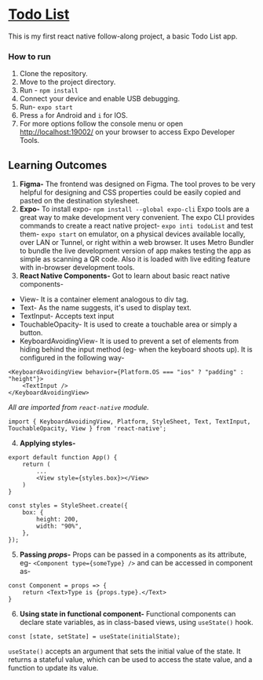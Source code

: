 # [Todo List](https://github.com/psaurav1290/todo-list)
This is my first react native follow-along project, a basic Todo List app.

### How to run
1. Clone the repository.
2. Move to the project directory.
3. Run - `npm install`
 5. Connect your device and enable USB debugging.
 6. Run- `expo start` 
 7. Press `a` for Android and `i` for IOS.
 8. For more options follow the console menu or open [http://localhost:19002/](http://localhost:19002/) on your browser to access Expo Developer Tools.

## Learning Outcomes
1. **Figma-**
The frontend was designed on Figma. The tool proves to be very helpful for designing and CSS properties could be easily copied and pasted on the destination stylesheet.
2.	**Expo-**
To install expo- `npm install --global expo-cli`
Expo tools are a great way to make development very convenient. The expo CLI provides commands to create a react native project- `expo inti todoList` and test them- `expo start` on emulator, on a physical devices available locally, over LAN or Tunnel, or right within a web browser. It uses Metro Bundler to bundle the live development version of app makes testing the app as simple as scanning a QR code. Also it is loaded with live editing feature with in-browser development tools.
3. **React Native Components-**
Got to learn about basic react native components-
- View- It is a container element analogous to div tag.
- Text- As the name suggests, it's used to display text.
- TextInput- Accepts text input
- TouchableOpacity- It is used to create a touchable area or simply a button.
- KeyboardAvoidingView- It is used to prevent a set of elements from hiding behind the input method (eg- when the keyboard shoots up). It is configured in the following way-
```
<KeyboardAvoidingView behavior={Platform.OS === "ios" ? "padding" : "height"}>
	<TextInput />
</KeyboardAvoidingView>
```
*All are imported from `react-native` module.*
```
import { KeyboardAvoidingView, Platform, StyleSheet, Text, TextInput, TouchableOpacity, View } from 'react-native';
```
4. **Applying styles-**
```
export default function App() {
	return (
		...
		<View style={styles.box}></View>
	)
}

const styles = StyleSheet.create({
	box: {
		height: 200,
		width: "90%",
	},
});
```
5. **Passing *props*-**
Props can be passed in a components as its attribute, eg- `<Component type={someType} />` and can be accessed in component as-
```
const Component = props => {
	return <Text>Type is {props.type}.</Text>
}
```
6. **Using state in functional component-**
Functional components can declare state variables, as in class-based views, using `useState()` hook.
```
const [state, setState] = useState(initialState);
```
`useState()` accepts an argument that sets the initial value of the state. It returns a stateful value, which can be used to access the state value, and a function to update its value.
